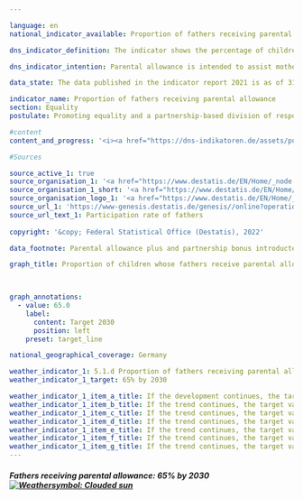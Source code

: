 ```yaml
---

language: en    
national_indicator_available: Proportion of fathers receiving parental allowance    

dns_indicator_definition: The indicator shows the percentage of children whose fathers have receiving parental allowance.    

dns_indicator_intention: Parental allowance is intended to assist mothers and fathers in sharing their tasks in a spirit of partnership and in successfully reconciling work and family life. The introduction of parental allowance plus (ElterngeldPlus) and the partnership bonus (Partnerschaftsbonus) in particular are intended to keep driving social change in the stereotypical role models for mothers and fathers and ultimately to promote equality of opportunity in the labour market. For that reason, the German Government has set itself the target of increasing the proportion of fathers receiving parental allowance to 65% by 2030.    

data_state: The data published in the indicator report 2021 is as of 31.12.2020. The data shown on the DNS-Online-Platform is updated regularly, so that more current data may be available online than published in the indicator report 2021.    

indicator_name: Proportion of fathers receiving parental allowance    
section: Equality    
postulate: Promoting equality and a partnership-based division of responsibilities    

#content     
content_and_progress: '<i><a href="https://dns-indikatoren.de/assets/publications/reports/en/2021.pdf">Text from the Indicator Report 2021 </a></i><br>The Federal Parental Allowance and Parental Leave Act (Bundeselterngeld- und Elternzeitgesetz) introduced parental allowance as a family benefit in respect of children born on or after 1 January 2007. To be eligible, claimants must have a permanent or common residence in Germany, live in the same household as their child, look after and bring up that child themselves and not engage in paid employment or, as the case may be, in full-time paid employment. Mothers and fathers are equally entitled.<br>Even if the child is not his or her natural child, the spouse or civil partner of the natural mother or father may receive parental allowance if both spouses or partners live in the same household. In more than 99% of cases, however, the beneficiaries are the biological parents, so that in the following simplified reference is made to mothers and fathers.<br>The figure for fathers receiving a share of parental allowance represents the percentage of children whose fathers received parental allowance as a percentage of all children born in a particular year for whom parental allowance was received. For the children born in 2008, fathers received parental allowance in 21.2% of cases, and this figure rose to 40.4% by 2017. The proportion of children whose mothers received parental allowance in the same period was far higher, amounting to about 98% in every year.<br>Although the percentage of fathers receiving parental allowance increased over time, the average period for which they received the allowance declined slightly from 3.7 months for children born in 2008 to 3.4 months for children born in 2017.<br>These two effects also impacted on the development of the overall average period for which parental allowance was received by all fathers, i.e. including those who did not receive any allowance. At the same time, the increase in the percentage of fathers receiving the allowance outweighed the decline in the period of receipt. The average period for which fathers in general obtained parental allowance increased from 0.8 of a month for children born in 2008 to 1.4 months for those born in 2017. By comparison, the average period for which mothers in general received parental allowance rose from 11.5 months for children born in 2008 to 13.2 months for those born in 2017.<br>The indicator is based on data from the parental allowance statistics, in which all payments of personal allowance are recorded on a quarterly basis. The figures relate in each case to the year of birth of the child for whom the allowance has been granted. The figure used to calculate the value of the indicator is the number of children for whom parental allowance was actually granted, not the total number of children born in Germany. This is intended to avoid the inclusion in the calculation of children for whom there is no entitlement to parental allowance, such as the children of foreign asylum-seekers.<br>It is not yet possible to differentiate precisely on the basis of the parental allowance statistics between types of partnership in which the eligible persons are living, i.e. whether it is a same-sex partnership Therefore, for the purpose of calculating the indicator, it is assumed for simplification that exactly one father is entitled to benefits for each child.<br>For children born before 1 July 2015, the maximum period for which parental allowance could be received was 14 months. Parents whose children were born on or after 1 July 2015 are able to choose between basic parental allowance, parental allowance plus or a combination of both and can also obtain an additional partnership bonus in the form of four extra monthly payments of parental allowance plus. As a result, the period of receipt can be considerably extended.'    

#Sources    

source_active_1: true
source_organisation_1: '<a href="https://www.destatis.de/EN/Home/_node.html">Federal Statistical Office</a>'
source_organisation_1_short: '<a href="https://www.destatis.de/EN/Home/_node.html">Federal Statistical Office</a>'
source_organisation_logo_1: '<a href="https://www.destatis.de/EN/Home/_node.html"><img src="ttps://g205sdgs.github.io/sdg-indicators/public/logosEn/destatis.png" alt="Federal Statistical Office" title=" Click here to visit the homepage of the organizationFederal Statistical Office" style="height:60px; width:148px; border: transparent"/></a>'
source_url_1: 'https://www-genesis.destatis.de/genesis//online?operation=table&code=22922-0011&bypass=true&levelindex=0&levelid=1660813986805#abreadcrumb'
source_url_text_1: Participation rate of fathers
    
copyright: '&copy; Federal Statistical Office (Destatis), 2022'    

data_footnote: Parental allowance plus and partnership bonus introducted on 1 July 2015.    

graph_title: Proportion of children whose fathers receive parental allowance    

    

graph_annotations:
  - value: 65.0
    label:
      content: Target 2030
      position: left
    preset: target_line    

national_geographical_coverage: Germany    

weather_indicator_1: 5.1.d Proportion of fathers receiving parental allowance
weather_indicator_1_target: 65% by 2030

weather_indicator_1_item_a_title: If the development continues, the target would probably be missed by at least 5%, but by a maximum of 20% of the difference between the target value and the current value.
weather_indicator_1_item_b_title: If the trend continues, the target value would be reached or missed by less than 5% of the difference between the target value and the current value.
weather_indicator_1_item_c_title: If the trend continues, the target value would be reached or missed by less than 5% of the difference between the target value and the current value.
weather_indicator_1_item_d_title: If the trend continues, the target value would be reached or missed by less than 5% of the difference between the target value and the current value.
weather_indicator_1_item_e_title: If the trend continues, the target value would be reached or missed by less than 5% of the difference between the target value and the current value.
weather_indicator_1_item_f_title: If the trend continues, the target value would be reached or missed by less than 5% of the difference between the target value and the current value.
weather_indicator_1_item_g_title: If the trend continues, the target value would be reached or missed by less than 5% of the difference between the target value and the current value.    
---
```



<div>
  <div class="my-header">
    <h5>Fathers receiving parental allowance: 65% by 2030
      <a href="https://dnsUpgradeEnvironment.github.io/dns-indicators/en/status"><img src="https://g205sdgs.github.io/sdg-indicators/public/Wettersymbole/Leicht bewölkt.png" title="If the development continues, the target would probably be missed by at least 5%, but by a maximum of 20% of the difference between the target value and the current value." alt="Weathersymbol: Clouded sun"/>
      </a>
    </h5>
  </div>
  <div class="my-header-note">
  </div>
</div>